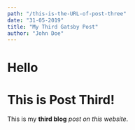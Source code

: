 ```yaml
---
path: "/this-is-the-URL-of-post-three"
date: "31-05-2019"
title: "My Third Gatsby Post"
author: "John Doe"
---
```


# Hello

# This is Post Third!

This is my **third blog** _post on this website_.

